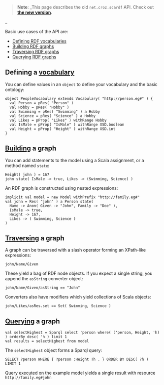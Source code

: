 <blockquote><b>Note</b>: _This page describes the old <code>net.croz.scardf</code> API. Check out <b><a href='ApiOverview.md'>the new version</a></b>.</blockquote>_

Basic use cases of the API are:
  * [Defining RDF vocabularies](Vocabulary.md)
  * [Building RDF graphs](Building.md)
  * [Traversing RDF graphs](Traversal.md)
  * [Querying RDF graphs](Querying.md)

## Defining a [vocabulary](Vocabulary.md) ##

You can define values in an `object` to define your vocabulary and the basic ontology:
```
object PeopleVocabulary extends Vocabulary( "http://person.eg#" ) {
  val Person = pRes( "Person" )
  val Hobby = pRes( "Hobby" )
  val Swimming = pRes( "Swimming" ) a Hobby
  val Science = pRes( "Science" ) a Hobby
  val Likes = pProp( "Likes" ) withRange Hobby
  val IsMale = pProp( "IsMale" ) withRange XSD.boolean
  val Height = pProp( "Height" ) withRange XSD.int
}
```

## [Building](Building.md) a graph ##

You can add statements to the model using a Scala assignment, or a method named `state`:
```
Height( john ) = 167
john state( IsMale -> true, Likes -> (Swimming, Science) )
```

An RDF graph is constructed using nested expressions:
```
implicit val model = new Model withPrefix "http://family.eg#"
val john = Res( "john" ) a Person state(
  Name -> Anon( Given -> "John", Family -> "Doe" ),
  IsMale -> true,
  Height -> 167,
  Likes -> ( Swimming, Science )
)
```

## [Traversing](Traversal.md) a graph ##

A graph can be traversed with a slash operator forming an XPath-like expressions:
```
john/Name/Given
```

These yield a bag of RDF node objects. If you expect a single string, you append the `asString` converter object:
```
john/Name/Given/asString == "John"
```

Converters also have modifiers which yield collections of Scala objects:
```
john/Likes/asRes.set == Set( Swimming, Science )
```

## [Querying](Querying.md) a graph ##

```
val selectHighest = Sparql select 'person where( ('person, Height, 'h) ) orderBy desc( 'h ) limit 1
val results = selectHighest from model
```

The `selectHighest` object forms a Sparql query:
```
SELECT ?person WHERE { ?person :Height ?h . } ORDER BY DESC( ?h ) LIMIT 1
```

Query executed on the example model yields a single result with resource `http://family.eg#john`